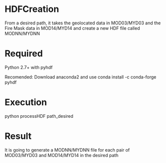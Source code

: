 # HDFCreation

From a desired path, it takes the geolocated data in MOD03/MYD03 and the Fire Mask data in MOD14/MYD14 and create a new HDF file called MODNN/MYDNN

# Required

Python 2.7+ with pyhdf

Recomended:
Download anaconda2 and use
conda install -c conda-forge pyhdf

# Execution

python processHDF path_desired

# Result

It is going to generate a MODNN/MYDNN file for each pair of MOD03/MYD03 and MOD14/MYD14 in the desired path
